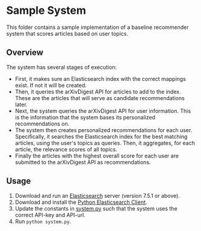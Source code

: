 # Sample System

This folder contains a sample implementation of a baseline recommender system that scores articles based on user topics.


## Overview

The system has several stages of execution:
  * First, it makes sure an Elasticsearch index with the correct mappings exist.  If not it will be created.
  * Then, it queries the arXivDigest API for articles to add to the index.  These are the articles that will serve as candidate recommendations later.
  * Next, the system queries the arXivDigest API for user information.  This is the information that the system bases its personalized recommendations on.
  * The system then creates personalized recommendations for each user.  Specifically, it searches the Elasticsearch index for the best matching articles, using the user's topics as queries.  Then, it aggregates, for each article, the relevance scores of all topics.
  * Finally the articles with the highest overall score for each user are submitted to the arXivDigest API as recommendations.


## Usage

  1. Download and run an [Elasticsearch](https://www.elastic.co/downloads/elasticsearch) server (version 7.5.1 or above).
  2. Download and install the [Python Elasticsearch Client](https://elasticsearch-py.readthedocs.io/en/master/).
  3. Update the constants in [system.py](sample/system.py) such that the system uses the correct API-key and API-url.
  4. Run `python system.py`.
